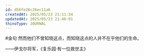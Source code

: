```yaml
---
id: d56fe26c26ec11a6
createdAt: 2025/05/23 21:11:34
updatedAt: 2025/05/23 21:46:01
thinoType: JOURNAL
---
```

#金句 然而他们不曾知晓这点，而知晓这点的人并不在乎他们的生命。

——伊戈尔将军，《复乐园·有一位救世主》